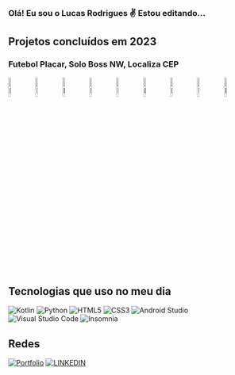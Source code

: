 ### Olá! Eu sou o Lucas Rodrigues ✌️ Estou editando...
## Projetos concluídos em 2023

### Futebol Placar, Solo Boss NW, Localiza CEP
<div>
  <img src="https://himitsudev.github.io/himitsu/images/futplacar1.png" alt="Futebol Placar 1" width="10%"> 
  <img src="https://himitsudev.github.io/himitsu/images/futplacar2.png" alt="Futebol Placar 2" width="10%">
  <img src="https://himitsudev.github.io/himitsu/images/futplacar3.png" alt="Futebol Placar 3" width="10%"> 
  <img src="https://himitsudev.github.io/himitsu/images/nwboss1.webp" alt="Futebol Placar 2" width="10%">
  <img src="https://himitsudev.github.io/himitsu/images/nwboss2.webp" alt="Futebol Placar 3" width="10%">
  <img src="https://himitsudev.github.io/himitsu/images/nwboss3.webp" alt="Futebol Placar 3" width="10%">
  <img src="https://himitsudev.github.io/himitsu/images/futplacar1.png" alt="Futebol Placar 1" width="10%">
  <img src="https://himitsudev.github.io/himitsu/images/futplacar2.png" alt="Futebol Placar 2" width="10%">
  <img src="https://himitsudev.github.io/himitsu/images/futplacar3.png" alt="Futebol Placar 3" width="10%">
 



## Tecnologias que uso no meu dia
![Kotlin](https://img.shields.io/badge/kotlin-%237F52FF.svg?style=for-the-badge&logo=kotlin&logoColor=white) ![Python](https://img.shields.io/badge/python-3670A0?style=for-the-badge&logo=python&logoColor=ffdd54) ![HTML5](https://img.shields.io/badge/html5-%23E34F26.svg?style=for-the-badge&logo=html5&logoColor=white) ![CSS3](https://img.shields.io/badge/css3-%231572B6.svg?style=for-the-badge&logo=css3&logoColor=white) ![Android Studio](https://img.shields.io/badge/Android%20Studio-3DDC84.svg?style=for-the-badge&logo=android-studio&logoColor=white) ![Visual Studio Code](https://img.shields.io/badge/Visual%20Studio%20Code-0078d7.svg?style=for-the-badge&logo=visual-studio-code&logoColor=white) ![Insomnia](https://img.shields.io/badge/Insomnia-black?style=for-the-badge&logo=insomnia&logoColor=5849BE)
## Redes
[![Portfolio](https://img.shields.io/badge/github%20pages-121013?style=for-the-badge&logo=github&logoColor=white)](https://himitsudev.github.io/himitsu) 
[![LINKEDIN](https://img.shields.io/badge/LinkedIn-0077B5?style=for-the-badge&logo=linkedin&logoColor=white)](https://www.linkedin.com/in/lucas-rodrigues-da-rocha-98b3372a1/)



 
